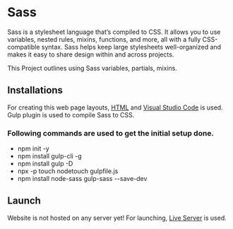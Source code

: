 # Sass
Sass is a stylesheet language that’s compiled to CSS. It allows you to use variables, nested rules, mixins, functions, and more, all with a fully CSS-compatible syntax. Sass helps keep large stylesheets well-organized and makes it easy to share design within and across projects.

This Project outlines using Sass variables, partials, mixins.

## Installations
For creating this web page layouts, [HTML](https://html.com) and [Visual Studio Code](https://code.visualstudio.com) is used.
Gulp plugin is used to compile Sass to CSS.

### Following commands are used to get the initial setup done.
* npm init -y
* npm install gulp-cli -g
* npm install gulp -D
* npx -p touch nodetouch gulpfile.js
* npm install node-sass gulp-sass --save-dev

## Launch
Website is not hosted on any server yet! For launching, [Live Server](https://marketplace.visualstudio.com/items?itemName=ritwickdey.LiveServer) is used. 